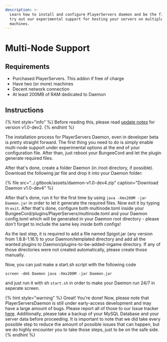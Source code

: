 ```yaml
---
description: >-
  Learn how to install and configure PlayerServers daemon and be the first to
  try out our experimental support for hosting your servers on multiple
  machines.
---
```


# Multi-Node Support

## Requirements

* Purchased PlayerServers. This addon if free of charge
* Have two \(or more\) machines
* Decent network connection
* At least 200MB of RAM dedicated to Daemon

## Instructions

{% hint style="info" %}
Before reading this, please read [update notes](https://www.spigotmc.org/resources/82268/update?update=359257) for version v1.0-dev2.
{% endhint %}

The installation process for PlayerServers Daemon, even in developer beta is pretty straight forward. The first thing you need to do is simply enable multi-node support under experimental options at the end of your configuration file. After than, just reboot your BungeeCord and let the plugin generate required files.

After that's done, create a folder Daemon \(in /root directory, if possible\). Download the following jar file and drop it into your Daemon folder:

{% file src="../.gitbook/assets/daemon-v1.0-dev4.zip" caption="Download Daemon v1.0-dev4" %}

After that's done, run it for the first time by using `java -Xmx200M -jar Daemon.jar` in order to let it generate the required files. Now exit it by typing in `exit`. After that's done, configure both multinode.toml inside your BungeeCord/plugins/PlayerServers/multinode.toml and your Daemon config.toml which will be generated in your Daemon root directory - please don't forget to include the same key inside both configs!

As the last step, it is required to add a file named Spigot.jar \(any version from 1.8.8-1.16.1\) to your Daemon/templated directory and add all the wanted plugins to Daemon/plugins-to-be-added-ingame directory. If any of those directories were not created automatically, please create those manually.

Now, you can just make a start.sh script with the following code

```text
screen -dmS Daemon java -Xmx200M -jar Daemon.jar
```

and just run it with sh `start.sh` in order to make your Daemon run 24/7 in seperate screen.

{% hint style="warning" %}
Great! You're done! Now, please note that PlayerServersDaemon is still under early-access development and may have a large amount of bugs. Please report all of those to our Issue tracker [here](https://gitlab.com/OpenSource02/playerservers/-/issues). Additionally, please take a backup of your MySQL Database and your server data before proceeding. It is important to note that we did take every possible step to reduce the amount of possible issues that can happen, but we do highly encounter you to take those steps, just to be on the safe side.
{% endhint %}



